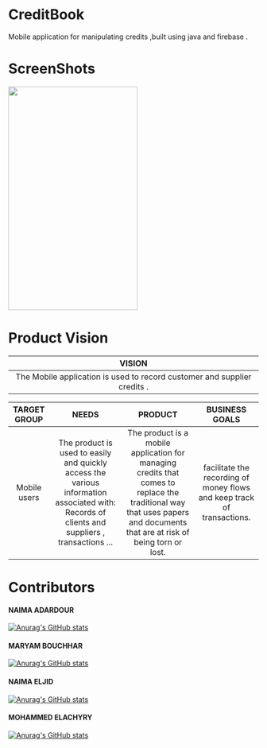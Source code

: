 # CreditBook
Mobile application for manipulating credits ,built using java and firebase .

# ScreenShots

<img src="https://user-images.githubusercontent.com/98922186/202562359-6de0bfcc-c42f-4ccc-a27c-5bedf9ade372.jpeg" width="260" height="450" />

# Product Vision

|                     VISION                                                          |
| :---:                                                                             |  
|The Mobile application is used to record customer and supplier credits .                                                                                                                                   |

|                               TARGET GROUP                      |                                                                                NEEDS |                          PRODUCT                           |            BUSINESS GOALS             |
|:---------------------------------------------------------------:|:---------------------------------------------------------------------------------:|:----------------------------------------------------------:|:-------------------------------------:|
|Mobile users |The product is used to easily and quickly access the various information associated with: Records of clients and suppliers , transactions ...|The product is a mobile application for managing credits that comes to replace the traditional way that uses papers and documents that are at risk of being torn or lost.|facilitate the recording of money flows and keep track of transactions.

# Contributors




<h4> NAIMA ADARDOUR </h4>

[![Anurag's GitHub stats](https://github-readme-stats.vercel.app/api?username=naima-adardor&count_private=true&show_icons=true&theme=radical)](https://github.com/naima-adardor/CreditBook)


<h4> MARYAM BOUCHHAR </h4>

[![Anurag's GitHub stats](https://github-readme-stats.vercel.app/api?username=MaryamBouchhar&count_private=true&show_icons=true&theme=tokyonight)](https://github.com/naima-adardor/CreditBook)

<h4> NAIMA ELJID</h4>

[![Anurag's GitHub stats](https://github-readme-stats.vercel.app/api?username=neimael&count_private=true&show_icons=true&theme=tokyonight)](https://github.com/naima-adardor/CreditBook)


<h4> MOHAMMED ELACHYRY</h4>

[![Anurag's GitHub stats](https://github-readme-stats.vercel.app/api?username=elachyry&count_private=true&show_icons=true&theme=tokyonight)](https://github.com/naima-adardor/CreditBook)
